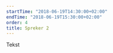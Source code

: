 ```yaml
---
startTime: "2018-06-19T14:30:00+02:00"
endTime: "2018-06-19T15:30:00+02:00"
order: 4
title: Spreker 2
---
```

Tekst
